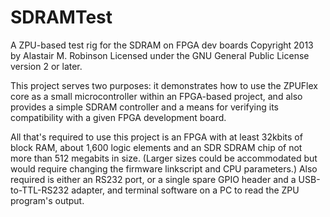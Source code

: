 SDRAMTest
=========

A ZPU-based test rig for the SDRAM on FPGA dev boards
Copyright 2013 by Alastair M. Robinson
Licensed under the GNU General Public License version 2 or later.

This project serves two purposes: it demonstrates how to use the ZPUFlex core
as a small microcontroller within an FPGA-based project, and also provides a
simple SDRAM controller and a means for verifying its compatibility with a
given FPGA development board.

All that's required to use this project is an FPGA with at least 32kbits of
block RAM, about 1,600 logic elements and an SDR SDRAM chip of not more than
512 megabits in size.  (Larger sizes could be accommodated but would require 
changing the firmware linkscript and CPU parameters.)
Also required is either an RS232 port, or a single spare GPIO header and
a USB-to-TTL-RS232 adapter, and terminal software on a PC to read the ZPU
program's output.


